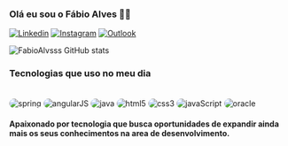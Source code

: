 ### Olá eu sou o Fábio Alves 👋🏼
[![Linkedin](    https://img.shields.io/badge/LinkedIn-0077B5?style=for-the-badge&logo=linkedin&logoColor=white)](https://www.linkedin.com/in/fabio-alves-515390155/)
[![Instagram](https://img.shields.io/badge/Instagram-E4405F?style=for-the-badge&logo=instagram&logoColor=white)](https://www.instagram.com/fabio_alvss)
[![Outlook](https://img.shields.io/badge/Microsoft_Outlook-0078D4?style=for-the-badge&logo=microsoft-outlook&logoColor=white)](fabio_alvss@outlook.com)

![FabioAlvsss GitHub stats](https://github-readme-stats.vercel.app/api?username=FabioAlvsss&show_icons=true&theme=tokyonight)

### Tecnologias que uso no meu dia

<div style = "display:inline_block"> </br>
<img style= "border-radius:20px; margin-top:2px" align="center" alt ="spring" src="https://img.shields.io/badge/Spring-6DB33F?style=for-the-badge&logo=spring&logoColor=white">
<img style= "border-radius:20px; margin-top:2px" align="center" alt ="angularJS" src="https://img.shields.io/badge/AngularJS-E23237?style=for-the-badge&logo=angularjs&logoColor=white">
<img  style= "border-radius:20px; margin-top:2px" align="center" alt ="java" src="https://img.shields.io/badge/Java-ED8B00?style=for-the-badge&logo=openjdk&logoColor=white">
<img style= "border-radius:20px; margin-top:2px" align="center" alt ="html5" src="https://img.shields.io/badge/HTML5-E34F26?style=for-the-badge&logo=html5&logoColor=white">
<img  style= "border-radius:20px; margin-top:2px" align="center" alt ="css3" src="https://img.shields.io/badge/CSS3-1572B6?style=for-the-badge&logo=css3&logoColor=white">
<img style= "border-radius:20px; margin-top:2px" align="center" alt ="javaScript" src="https://img.shields.io/badge/JavaScript-F7DF1E?style=for-the-badge&logo=javascript&logoColor=black">
<img  style= "border-radius:20px; margin-top:2px" align="center" alt ="oracle" src="https://img.shields.io/badge/Oracle-F80000?style=for-the-badge&logo=oracle&logoColor=black">

</div>

#### Apaixonado por tecnologia que busca oportunidades de expandir ainda mais os seus conhecimentos na area de desenvolvimento.
